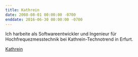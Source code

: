 ```yaml
---
title: Kathrein
date: 2008-08-01 00:00:00 -0700
enddate: 2016-06-30 00:00:00 -0700
---
```


Ich harbeite als Softwareentwickler und Ingenieur für Hochfrequezmesstechnik bei Kathrein-Technotrend in Erfurt.

[Kathrein](https://www.kathrein-ds.com/)

